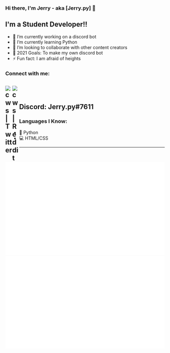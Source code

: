 ### Hi there, I'm Jerry - aka [Jerry.py] 👋


## I'm a Student Developer!!

- 🔭 I’m currently working on a discord bot
- 🌱 I’m currently learning Python
- 👯 I’m looking to collaborate with other content creators
- 🥅 2021 Goals: To make my own discord bot
- ⚡ Fun fact: I am afraid of heights
### Connect with me:

[<img align="left" alt="cws | Twitter" width="22px" src="https://logodownload.org/wp-content/uploads/2014/09/twitter-logo-4.png" />][twitter]
[<img align="left" alt="cws | Reddit" width="22px" src="https://external-preview.redd.it/iDdntscPf-nfWKqzHRGFmhVxZm4hZgaKe5oyFws-yzA.png?auto=webp&s=38648ef0dc2c3fce76d5e1d8639234d8da0152b2" />][reddit]
<br />
---
Discord: Jerry.py#7611
---
### Languages I Know:
- 🐍 Python
- 💻 HTML/CSS
---

[twitter]: https://twitter.com/Jerrypython
[reddit]: https://www.reddit.com/user/Jerrypython


<a href="https://github.com/jstrieb/github-stats">

![](https://github.com/Jerry-py/Github-stats/blob/master/generated/overview.svg)
![](https://github.com/Jerry-py/Github-stats/blob/master/generated/languages.svg)
</a>



